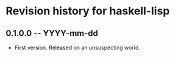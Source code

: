 # Revision history for haskell-lisp

## 0.1.0.0 -- YYYY-mm-dd

* First version. Released on an unsuspecting world.
